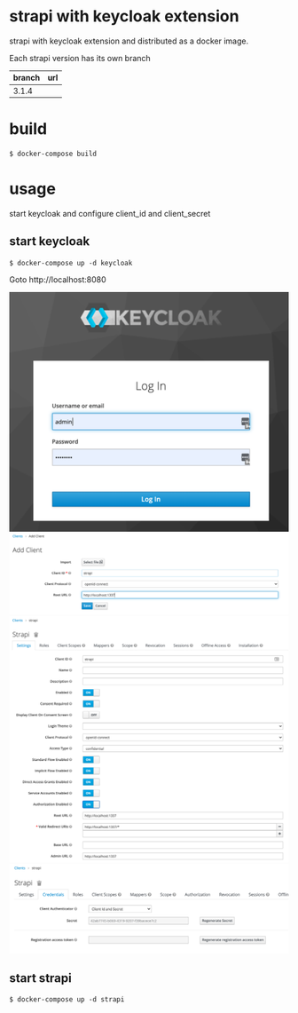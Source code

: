 # strapi with keycloak extension
strapi with keycloak extension and distributed as a docker image.

Each strapi version has its own branch

| branch | url | 
| --     | -- |
| 3.1.4 | |

# build
```
$ docker-compose build
```

# usage 
start keycloak and configure client_id and client_secret 
## start keycloak
```
$ docker-compose up -d keycloak
```
Goto http://localhost:8080

![keycloak_login](docs/images/keycloak_login.png)
![keycloak_create](docs/images/keycloak_clientid_create.png)
![keycloak_clientid](docs/images/keycloak_clientid_clientid.png)
![keycloak_clientsecret](docs/images/keycloak_clientid_clientsecret.png)

## start strapi
```
$ docker-compose up -d strapi
```

